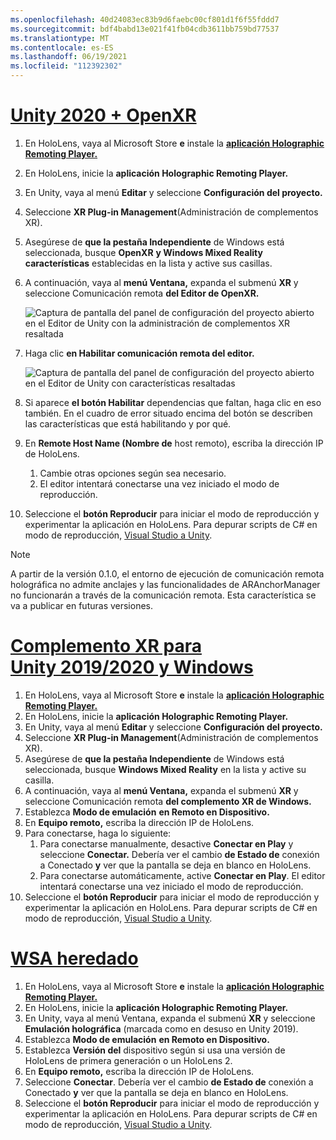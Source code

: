 ```yaml
---
ms.openlocfilehash: 40d24083ec83b9d6faebc00cf801d1f6f55fddd7
ms.sourcegitcommit: bdf4babd13e021f41fb04cdb3611bb759bd77537
ms.translationtype: MT
ms.contentlocale: es-ES
ms.lasthandoff: 06/19/2021
ms.locfileid: "112392302"
---
```

# <a name="unity-2020--openxr"></a>[Unity 2020 + OpenXR](#tab/openxr)

1. En HoloLens, vaya al Microsoft Store **e** instale la **[aplicación Holographic Remoting Player.](https://www.microsoft.com/store/p/holographic-remoting-player/9nblggh4sv40)**
1. En HoloLens, inicie la **aplicación Holographic Remoting Player.**
1. En Unity, vaya al menú **Editar** y seleccione **Configuración del proyecto.**
1. Seleccione **XR Plug-in Management**(Administración de complementos XR).
1. Asegúrese de **que la pestaña Independiente** de Windows está seleccionada, busque **OpenXR** **y Windows Mixed Reality características** establecidas en la lista y active sus casillas.
1. A continuación, vaya al **menú Ventana,** expanda el submenú **XR** y seleccione Comunicación remota **del Editor de OpenXR.**

    ![Captura de pantalla del panel de configuración del proyecto abierto en el Editor de Unity con la administración de complementos XR resaltada](../images/openxr-features-img-02.png)

1. Haga clic **en Habilitar comunicación remota del editor.**

    ![Captura de pantalla del panel de configuración del proyecto abierto en el Editor de Unity con características resaltadas](../images/openxr-features-img-03.png)

1. Si aparece **el botón Habilitar** dependencias que faltan, haga clic en eso también. En el cuadro de error situado encima del botón se describen las características que está habilitando y por qué.
1. En **Remote Host Name (Nombre de** host remoto), escriba la dirección IP de HoloLens.
   1. Cambie otras opciones según sea necesario.
   1. El editor intentará conectarse una vez iniciado el modo de reproducción.
1. Seleccione el **botón Reproducir** para iniciar el modo de reproducción y experimentar la aplicación en HoloLens. Para depurar scripts de C# en modo de reproducción, [Visual Studio a Unity](/visualstudio/gamedev/unity/get-started/using-visual-studio-tools-for-unity?pivots=windows).

> [!NOTE]
> A partir de la versión 0.1.0, el entorno de ejecución de comunicación remota holográfica no admite anclajes y las funcionalidades de ARAnchorManager no funcionarán a través de la comunicación remota.  Esta característica se va a publicar en futuras versiones.

# <a name="unity-20192020--windows-xr-plugin"></a>[Complemento XR para Unity 2019/2020 y Windows](#tab/winxr)

1. En HoloLens, vaya al Microsoft Store **e** instale la **[aplicación Holographic Remoting Player.](https://www.microsoft.com/store/p/holographic-remoting-player/9nblggh4sv40)**
1. En HoloLens, inicie la **aplicación Holographic Remoting Player.**
1. En Unity, vaya al menú **Editar** y seleccione **Configuración del proyecto.**
1. Seleccione **XR Plug-in Management**(Administración de complementos XR).
1. Asegúrese de **que la pestaña Independiente** de Windows está seleccionada, busque **Windows Mixed Reality** en la lista y active su casilla.
1. A continuación, vaya al **menú Ventana,** expanda el submenú **XR** y seleccione Comunicación remota **del complemento XR de Windows.**
1. Establezca **Modo de emulación** **en Remoto en Dispositivo.**
1. En **Equipo remoto,** escriba la dirección IP de HoloLens.
1. Para conectarse, haga lo siguiente:
   1. Para conectarse manualmente, desactive **Conectar en Play** y seleccione **Conectar.** Debería ver el cambio **de Estado de** conexión a Conectado **y** ver que la pantalla se deja en blanco en HoloLens.
   1. Para conectarse automáticamente, active **Conectar en Play**. El editor intentará conectarse una vez iniciado el modo de reproducción.
1. Seleccione el **botón Reproducir** para iniciar el modo de reproducción y experimentar la aplicación en HoloLens. Para depurar scripts de C# en modo de reproducción, [Visual Studio a Unity](/visualstudio/gamedev/unity/get-started/using-visual-studio-tools-for-unity?pivots=windows).

# <a name="legacy-wsa"></a>[WSA heredado](#tab/wsa)

1. En HoloLens, vaya al Microsoft Store **e** instale la **[aplicación Holographic Remoting Player.](https://www.microsoft.com/store/p/holographic-remoting-player/9nblggh4sv40)**
1. En HoloLens, inicie la **aplicación Holographic Remoting Player.**
1. En Unity, vaya  al menú Ventana, expanda el submenú **XR** y seleccione **Emulación holográfica** (marcada como en desuso en Unity 2019).
1. Establezca **Modo de emulación** **en Remoto en Dispositivo.**
1. Establezca **Versión del** dispositivo según si usa una versión de HoloLens de primera generación o un HoloLens 2.
1. En **Equipo remoto,** escriba la dirección IP de HoloLens.
1. Seleccione **Conectar**. Debería ver el cambio **de Estado de** conexión a Conectado **y** ver que la pantalla se deja en blanco en HoloLens.
1. Seleccione el **botón Reproducir** para iniciar el modo de reproducción y experimentar la aplicación en HoloLens. Para depurar scripts de C# en modo de reproducción, [Visual Studio a Unity](/visualstudio/gamedev/unity/get-started/using-visual-studio-tools-for-unity?pivots=windows).
